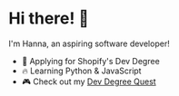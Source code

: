 # Hi there! 👋  
I'm Hanna, an aspiring software developer!  
- 🚀 Applying for Shopify's Dev Degree  
- 🔥 Learning Python & JavaScript  
- 🎮 Check out my [Dev Degree Quest](https://scratch.mit.edu/projects/1133378477)
